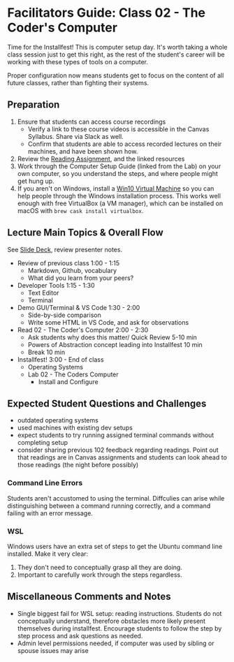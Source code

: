 # Facilitators Guide: Class 02 - The Coder's Computer

Time for the Installfest! This is computer setup day. It's worth taking a whole class session just to get this right, as the rest of the student's career will be working with these types of tools on a computer. 

Proper configuration now means students get to focus on the content of all future classes, rather than fighting their systems. 

## Preparation
1. Ensure that students can access course recordings
    - Verify a link to these course videos is accessible in the Canvas Syllabus. Share via Slack as well.
    - Confirm that students are able to access recorded lectures on their machines, and have been shown how.
1. Review the [Reading Assignment](../DISCUSSION.md), and the linked resources
1. Work through the Computer Setup Guide (linked from the Lab) on your own computer, so you understand the steps, and where people might get hung up. 
1. If you aren't on Windows, install a [Win10 Virtual Machine](https://developer.microsoft.com/en-us/microsoft-edge/tools/vms/) so you can help people through the Windows installation process. This works well enough with free VirtualBox (a VM manager), which can be installed on macOS with `brew cask install virtualbox`. 

## Lecture Main Topics & Overall Flow
See [Slide Deck](https://docs.google.com/presentation/d/1A5HceeyBY6iZ-yEidix8lI2JLQViYxFbNK8Ij2UWgHs/edit), review presenter notes.

- Review of previous class 1:00 - 1:15
  - Markdown, Github, vocabulary
  - What did you learn from your peers?
- Developer Tools 1:15 - 1:30
  - Text Editor
  - Terminal
- Demo GUI/Terminal & VS Code 1:30 - 2:00
  - Side-by-side comparison
  - Write some HTML in VS Code, and ask for observations
- Read 02 - The Coder's Computer 2:00 - 2:30
  - Ask students why does this matter/ Quick Review 5-10 min
  - Powers of Abstraction concept leading into Installfest 10 min
  - Break 10 min
- Installfest! 3:00 - End of class
  - Operating Systems
  - Lab 02 - The Coders Computer
    - Install and Configure

## Expected Student Questions and Challenges
- outdated operating systems
- used machines with existing dev setups
- expect students to try running assigned terminal commands without completing setup
- consider sharing previous 102 feedback regarding readings.  Point out that readings are in Canvas assignments and students can look ahead to those readings (the night before possibly)

### Command Line Errors

Students aren't accustomed to using the terminal.  Diffculies can arise while distinguishing between a command running correctly, and a command failing with an error message. 

### WSL

Windows users have an extra set of steps to get the Ubuntu command line installed. Make it very clear: 
1. They don't need to conceptually grasp all they are doing. 
2. Important to carefully work through the steps regardless. 

## Miscellaneous Comments and Notes
- Single biggest fail for WSL setup:  reading instructions.  Students do not conceptually understand, therefore obstacles more likely present themselves during installfest.  Encourage students to follow the step by step process and ask questions as needed.
- Admin level permissions needed, if computer was used by sibling or spouse issues may arise
